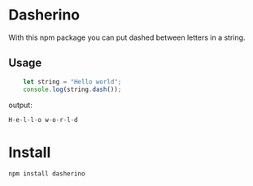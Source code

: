 # Dasherino

With this npm package you can put dashed between letters in a string.

## Usage

```javascript
    let string = "Hello world";
    console.log(string.dash());
```
output:
```javascript
H-e-l-l-o w-o-r-l-d
```

# Install

`npm install dasherino`

